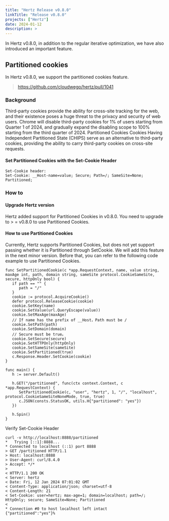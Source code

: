 ```yaml
---
title: "Hertz Release v0.8.0"
linkTitle: "Release v0.8.0"
projects: ["Hertz"]
date: 2024-01-12
description: >
---
```


In Hertz v0.8.0, in addition to the regular iterative optimization, we have also introduced an important feature.

## Partitioned cookies

In Hertz v0.8.0, we support the partitioned cookies feature.

> https://github.com/cloudwego/hertz/pull/1041

### Background

Third-party cookies provide the ability for cross-site tracking for the web, and their existence poses a huge threat to the privacy and security of web users. Chrome will disable third-party cookies for 1% of users starting from Quarter 1 of 2024, and gradually expand the disabling scope to 100% starting from the third quarter of 2024.
Partitioned Cookies Cookies Having Independent Partitioned State (CHIPS) serve as an alternative to third-party cookies, providing the ability to carry third-party cookies on cross-site requests.

#### Set Partitioned Cookies with the Set-Cookie Header

```
Set-Cookie header:
Set-Cookie: __Host-name=value; Secure; Path=/; SameSite=None; Partitioned;
```

### How to

#### Upgrade Hertz version

Hertz added support for Partitioned Cookies in v0.8.0. You need to upgrade to > = v0.8.0 to use Partitioned Cookies.

#### How to use Partitioned Cookies

Currently, Hertz supports Partitioned Cookies, but does not yet support passing whether it is Partitioned through SetCookie. We will add this feature in the next minor version. Before that, you can refer to the following code example to use Partitioned Cookies.

```
func SetPartitionedCookie(c *app.RequestContext, name, value string, maxAge int, path, domain string, sameSite protocol.CookieSameSite, secure, httpOnly bool) {
   if path == "" {
      path = "/"
   }
   cookie := protocol.AcquireCookie()
   defer protocol.ReleaseCookie(cookie)
   cookie.SetKey(name)
   cookie.SetValue(url.QueryEscape(value))
   cookie.SetMaxAge(maxAge)
   // If name has the prefix of __Host，Path must be /
   cookie.SetPath(path)
   cookie.SetDomain(domain)
   // Secure must be true。
   cookie.SetSecure(secure)
   cookie.SetHTTPOnly(httpOnly)
   cookie.SetSameSite(sameSite)
   cookie.SetPartitioned(true)
   c.Response.Header.SetCookie(cookie)
}

func main() {
   h := server.Default()

   h.GET("/partitioned", func(ctx context.Context, c *app.RequestContext) {
      SetPartitionedCookie(c, "user", "hertz", 1, "/", "localhost", protocol.CookieSameSiteNoneMode, true, true)
      c.JSON(consts.StatusOK, utils.H{"partitioned": "yes"})
   })

   h.Spin()
}
```

Verify Set-Cookie Header

```
curl -v http://localhost:8888/partitioned
*   Trying [::1]:8888...
* Connected to localhost (::1) port 8888
> GET /partitioned HTTP/1.1
> Host: localhost:8888
> User-Agent: curl/8.4.0
> Accept: */*
>
< HTTP/1.1 200 OK
< Server: hertz
< Date: Fri, 12 Jan 2024 07:01:02 GMT
< Content-Type: application/json; charset=utf-8
< Content-Length: 21
< Set-Cookie: user=hertz; max-age=1; domain=localhost; path=/; HttpOnly; secure; SameSite=None; Partitioned
<
* Connection #0 to host localhost left intact
{"partitioned":"yes"}%
```
